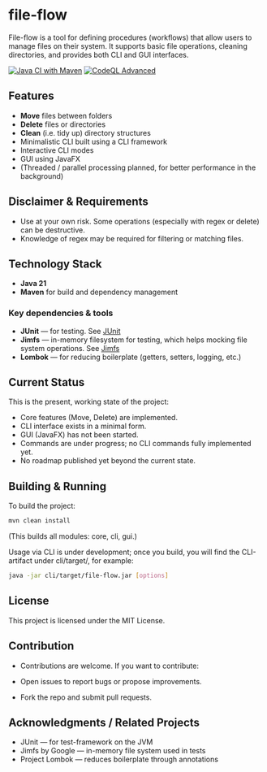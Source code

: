 # file-flow

File-flow is a tool for defining procedures (workflows) that allow users to manage files on their system. It supports basic file operations, cleaning directories, and provides both CLI and GUI interfaces.

[![Java CI with Maven](https://github.com/Lasse27/file-flow/actions/workflows/maven.yml/badge.svg)](https://github.com/Lasse27/file-flow/actions/workflows/maven.yml)
[![CodeQL Advanced](https://github.com/Lasse27/file-flow/actions/workflows/codeql.yml/badge.svg)](https://github.com/Lasse27/file-flow/actions/workflows/codeql.yml)

## Features

- **Move** files between folders
- **Delete** files or directories
- **Clean** (i.e. tidy up) directory structures
- Minimalistic CLI built using a CLI framework
- Interactive CLI modes
- GUI using JavaFX
- (Threaded / parallel processing planned, for better performance in the background)

## Disclaimer & Requirements

- Use at your own risk. Some operations (especially with regex or delete) can be destructive.
- Knowledge of regex may be required for filtering or matching files.

## Technology Stack

- **Java 21**
- **Maven** for build and dependency management

### Key dependencies & tools

- **JUnit** — for testing. See [JUnit](https://github.com/junit-team/junit5)
- **Jimfs** — in-memory filesystem for testing, which helps mocking file system operations.
See [Jimfs](https://github.com/google/jimfs)
- **Lombok** — for reducing boilerplate (getters, setters, logging, etc.)

## Current Status

This is the present, working state of the project:

- Core features (Move, Delete) are implemented.
- CLI interface exists in a minimal form.
- GUI (JavaFX) has not been started.
- Commands are under progress; no CLI commands fully implemented yet.
- No roadmap published yet beyond the current state.

## Building & Running

To build the project:

```bash
mvn clean install
```
(This builds all modules: core, cli, gui.)

Usage via CLI is under development; once you build, you will find the CLI-artifact under cli/target/, for example:

```bash
java -jar cli/target/file-flow.jar [options]
```

## License

This project is licensed under the MIT License.

## Contribution

- Contributions are welcome. If you want to contribute:

- Open issues to report bugs or propose improvements.

- Fork the repo and submit pull requests.

## Acknowledgments / Related Projects

- JUnit — for test-framework on the JVM
- Jimfs by Google — in-memory file system used in tests
- Project Lombok — reduces boilerplate through annotations
